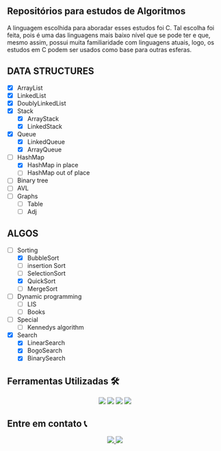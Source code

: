 ## Repositórios para estudos de Algoritmos

A linguagem escolhida para aboradar esses estudos foi C. Tal escolha foi feita, pois é uma das linguagens mais baixo nível que se pode ter e que, mesmo assim, possui muita familiaridade com linguagens atuais, logo, os estudos em C podem ser usados como base para outras esferas.

## DATA STRUCTURES

-   [x] ArrayList
-   [x] LinkedList
-   [x] DoublyLinkedList
-   [x] Stack
    -   [x] ArrayStack
    -   [x] LinkedStack
-   [x] Queue
    -   [x] LinkedQueue
    -   [x] ArrayQueue
-   [ ] HashMap
    -   [x] HashMap in place
    -   [ ] HashMap out of place
-   [ ] Binary tree
-   [ ] AVL
-   [ ] Graphs
    -   [ ] Table
    -   [ ] Adj

## ALGOS

-   [ ] Sorting
    -   [x] BubbleSort
    -   [ ] insertion Sort
    -   [ ] SelectionSort
    -   [x] QuickSort
    -   [ ] MergeSort
-   [ ] Dynamic programming
    -   [ ] LIS
    -   [ ] Books
-   [ ] Special
    -   [ ] Kennedys algorithm
-   [x] Search
    -   [x] LinearSearch
    -   [x] BogoSearch
    -   [x] BinarySearch

## Ferramentas Utilizadas 🛠️

<p align="center">
    <img src="https://img.shields.io/badge/c++-%2300599C.svg?style=for-the-badge&logo=c%2B%2B&logoColor=white" />
    <img src="https://img.shields.io/badge/CMake-%23008FBA.svg?style=for-the-badge&logo=cmake&logoColor=white">
    <img src="https://img.shields.io/badge/Git-E34F26?style=for-the-badge&logo=git&logoColor=white" />
    <img src="https://img.shields.io/badge/c-%2300599C.svg?style=for-the-badge&logo=c&logoColor=white">
</p>

## Entre em contato 📞

<p align="center">
<a href="https://www.linkedin.com/in/luis-felipe-vanin-martins-5a5b38215">
<img src="https://img.shields.io/badge/-LinkedIn-black.svg?style=for-the-badge&logo=linkedin&colorB=blue">
</a>
<a href="mailto:luisfvanin2@gmail.com">
<img src="https://img.shields.io/badge/Gmail:%20luisfvanin2@gmail.com-D14836?style=for-the-badge&logo=gmail&logoColor=white">
</a>
</p>
